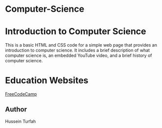 # Computer-Science
<h1>Introduction to Computer Science</h1>

This is a basic HTML and CSS code for a simple web page that provides an introduction to computer science. It includes a brief description of what computer science is, an embedded YouTube video, and a brief history of computer science.
<h1>Education Websites</h1>
<a href="https://freecodecamp.com">FreeCodeCamp</a>

<h2>Author</h2>
Hussein Turfah
